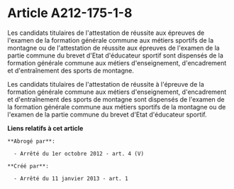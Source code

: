 # Article A212-175-1-8

Les candidats titulaires de l'attestation de réussite aux épreuves de l'examen de la formation générale commune aux métiers
sportifs de la montagne ou de l'attestation de réussite aux épreuves de l'examen de la partie commune du brevet d'Etat
d'éducateur sportif sont dispensés de la formation générale commune aux métiers d'enseignement, d'encadrement et
d'entraînement des sports de montagne. 

Les candidats titulaires de l'attestation de réussite à l'épreuve de la formation générale commune aux métiers
d'enseignement, d'encadrement et d'entraînement des sports de montagne sont dispensés de l'examen de la formation générale
commune aux métiers sportifs de la montagne ou de l'examen de la partie commune du brevet d'Etat d'éducateur sportif.

**Liens relatifs à cet article**

	**Abrogé par**:

	  - Arrêté du 1er octobre 2012 - art. 4 (V)

	**Créé par**:

	  - Arrêté du 11 janvier 2013 - art. 1
